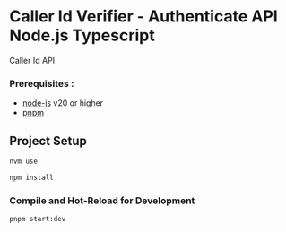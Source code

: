 
# Caller Id Verifier - Authenticate API Node.js Typescript

Caller Id API

### Prerequisites :
* [node-js](https://github.com/creationix/nvm) v20 or higher
* [pnpm](https://npmjs.com/)

## Project Setup

```sh
nvm use
```

```sh
npm install
```

### Compile and Hot-Reload for Development

```sh
pnpm start:dev
```